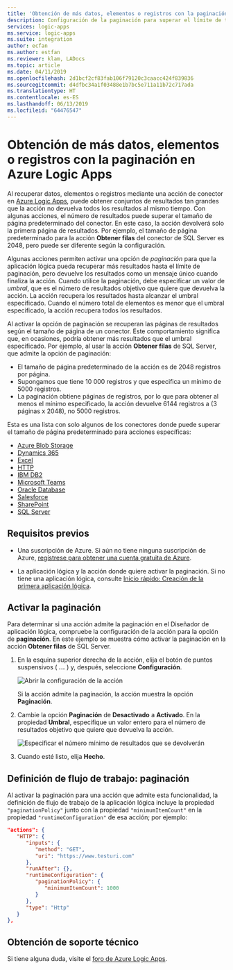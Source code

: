 ```yaml
---
title: 'Obtención de más datos, elementos o registros con la paginación: Azure Logic Apps'
description: Configuración de la paginación para superar el límite de tamaño de página predeterminado para las acciones de conector en Azure Logic Apps
services: logic-apps
ms.service: logic-apps
ms.suite: integration
author: ecfan
ms.author: estfan
ms.reviewer: klam, LADocs
ms.topic: article
ms.date: 04/11/2019
ms.openlocfilehash: 2d1bcf2cf83fab106f79120c3caacc424f839836
ms.sourcegitcommit: d4dfbc34a1f03488e1b7bc5e711a11b72c717ada
ms.translationtype: HT
ms.contentlocale: es-ES
ms.lasthandoff: 06/13/2019
ms.locfileid: "64476547"
---
```

# <a name="get-more-data-items-or-records-by-using-pagination-in-azure-logic-apps"></a>Obtención de más datos, elementos o registros con la paginación en Azure Logic Apps

Al recuperar datos, elementos o registros mediante una acción de conector en [Azure Logic Apps](../logic-apps/logic-apps-overview.md), puede obtener conjuntos de resultados tan grandes que la acción no devuelva todos los resultados al mismo tiempo. Con algunas acciones, el número de resultados puede superar el tamaño de página predeterminado del conector. En este caso, la acción devolverá solo la primera página de resultados. Por ejemplo, el tamaño de página predeterminado para la acción **Obtener filas** del conector de SQL Server es 2048, pero puede ser diferente según la configuración.

Algunas acciones permiten activar una opción de *paginación* para que la aplicación lógica pueda recuperar más resultados hasta el límite de paginación, pero devuelve los resultados como un mensaje único cuando finaliza la acción. Cuando utilice la paginación, debe especificar un valor de *umbral*, que es el número de resultados objetivo que quiere que devuelva la acción. La acción recupera los resultados hasta alcanzar el umbral especificado. Cuando el número total de elementos es menor que el umbral especificado, la acción recupera todos los resultados.

Al activar la opción de paginación se recuperan las páginas de resultados según el tamaño de página de un conector. Este comportamiento significa que, en ocasiones, podría obtener más resultados que el umbral especificado. Por ejemplo, al usar la acción **Obtener filas** de SQL Server, que admite la opción de paginación:

* El tamaño de página predeterminado de la acción es de 2048 registros por página.
* Supongamos que tiene 10 000 registros y que especifica un mínimo de 5000 registros.
* La paginación obtiene páginas de registros, por lo que para obtener al menos el mínimo especificado, la acción devuelve 6144 registros a (3 páginas x 2048), no 5000 registros.

Esta es una lista con solo algunos de los conectores donde puede superar el tamaño de página predeterminado para acciones específicas:

* [Azure Blob Storage](https://docs.microsoft.com/connectors/azureblob/)
* [Dynamics 365](https://docs.microsoft.com/connectors/dynamicscrmonline/)
* [Excel](https://docs.microsoft.com/connectors/excel/)
* [HTTP](https://docs.microsoft.com/azure/connectors/connectors-native-http)
* [IBM DB2](https://docs.microsoft.com/connectors/db2/)
* [Microsoft Teams](https://docs.microsoft.com/connectors/teams/)
* [Oracle Database](https://docs.microsoft.com/connectors/oracle/)
* [Salesforce](https://docs.microsoft.com/connectors/salesforce/)
* [SharePoint](https://docs.microsoft.com/connectors/sharepointonline/)
* [SQL Server](https://docs.microsoft.com/connectors/sql/)

## <a name="prerequisites"></a>Requisitos previos

* Una suscripción de Azure. Si aún no tiene ninguna suscripción de Azure, [regístrese para obtener una cuenta gratuita de Azure](https://azure.microsoft.com/free/).

* La aplicación lógica y la acción donde quiere activar la paginación. Si no tiene una aplicación lógica, consulte [Inicio rápido: Creación de la primera aplicación lógica](../logic-apps/quickstart-create-first-logic-app-workflow.md).

## <a name="turn-on-pagination"></a>Activar la paginación

Para determinar si una acción admite la paginación en el Diseñador de aplicación lógica, compruebe la configuración de la acción para la opción de **paginación**. En este ejemplo se muestra cómo activar la paginación en la acción **Obtener filas** de SQL Server.

1. En la esquina superior derecha de la acción, elija el botón de puntos suspensivos ( **...** ) y, después, seleccione **Configuración**.

   ![Abrir la configuración de la acción](./media/logic-apps-exceed-default-page-size-with-pagination/sql-action-settings.png)

   Si la acción admite la paginación, la acción muestra la opción **Paginación**.

1. Cambie la opción **Paginación** de **Desactivado** a **Activado**. En la propiedad **Umbral**, especifique un valor entero para el número de resultados objetivo que quiere que devuelva la acción.

   ![Especificar el número mínimo de resultados que se devolverán](./media/logic-apps-exceed-default-page-size-with-pagination/sql-action-settings-pagination.png)

1. Cuando esté listo, elija **Hecho**.

## <a name="workflow-definition---pagination"></a>Definición de flujo de trabajo: paginación

Al activar la paginación para una acción que admite esta funcionalidad, la definición de flujo de trabajo de la aplicación lógica incluye la propiedad `"paginationPolicy"` junto con la propiedad `"minimumItemCount"` en la propiedad `"runtimeConfiguration"` de esa acción; por ejemplo:

```json
"actions": {
   "HTTP": {
      "inputs": {
         "method": "GET",
         "uri": "https://www.testuri.com"
      },
      "runAfter": {},
      "runtimeConfiguration": {
         "paginationPolicy": {
            "minimumItemCount": 1000
         }
      },
      "type": "Http"
   }
},
```

## <a name="get-support"></a>Obtención de soporte técnico

Si tiene alguna duda, visite el [foro de Azure Logic Apps](https://social.msdn.microsoft.com/Forums/en-US/home?forum=azurelogicapps).
